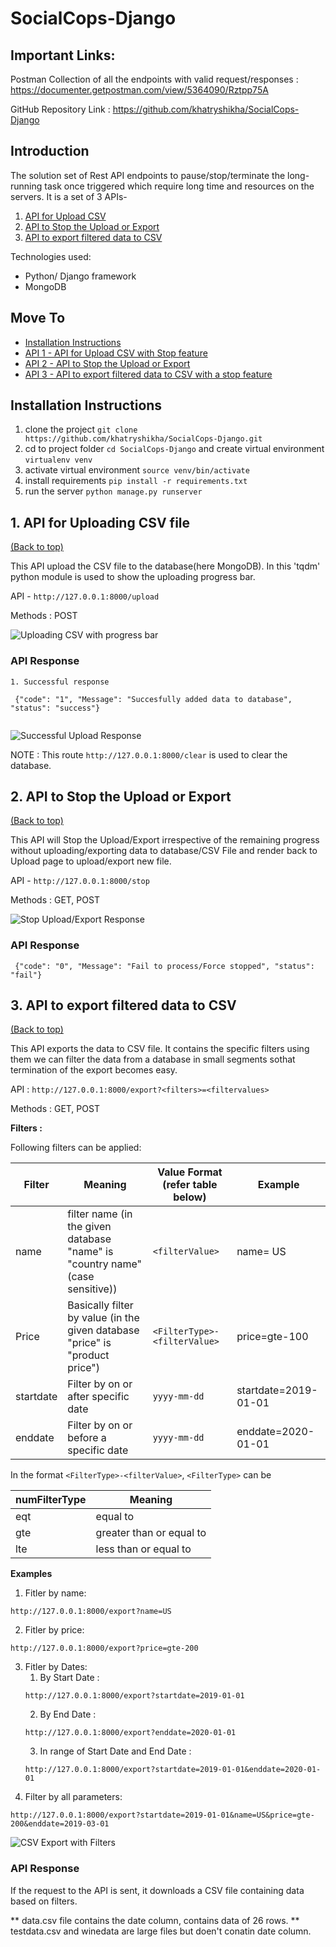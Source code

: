 # SocialCops-Django

## Important Links:

Postman Collection of all the endpoints with valid request/responses :
https://documenter.getpostman.com/view/5364090/Rztpp75A

GitHub Repository Link : https://github.com/khatryshikha/SocialCops-Django


## Introduction 
The solution set of Rest API endpoints to pause/stop/terminate the long-running task once triggered which require long time and resources on the servers. It is a set of 3 APIs-
1. [API for Upload CSV ](#1.-api-for-uploading-csv-file)
2. [API to Stop the Upload or Export](#2.-api-to-stop-the-upload-or-export)
3. [API to export filtered data  to CSV](#3.-api-to-export-filtered-data-to-csv )

Technologies used:
  - Python/ Django framework
  - MongoDB
 
  
## Move To
- [Installation Instructions](#installation-instructions)
- [API 1 - API for Upload CSV with Stop feature](#1.-api-for-uploading-csv-file)
- [API 2 - API to Stop the Upload or Export](#2.-api-to-stop-the-upload-or-export)
- [API 3 - API to export filtered data to CSV with a stop feature](#3.-api-to-export-filtered-data-to-csv )
  
## Installation Instructions
  1. clone the project
  `git clone https://github.com/khatryshikha/SocialCops-Django.git`
  2. cd to project folder `cd SocialCops-Django` and create virtual environment
  `virtualenv venv`
  3. activate virtual environment
  `source venv/bin/activate`
  4. install requirements
  `pip install -r requirements.txt`
  5. run the server
  `python manage.py runserver`
   
## 1. API for Uploading CSV file
[(Back to top)](#introduction)


This API upload the CSV file to the database(here MongoDB). In this 'tqdm' python module is used to show the uploading progress bar.

API - `http://127.0.0.1:8000/upload`

Methods : POST

![Uploading CSV with progress bar](https://user-images.githubusercontent.com/30694592/52474215-d1c9fe00-2bbd-11e9-81c5-68c7f0d6dd11.jpg)


  ### API Response
   ```
   1. Successful response

    {"code": "1", "Message": "Succesfully added data to database", "status": "success"}
    
```     
![Successful Upload Response](https://user-images.githubusercontent.com/30694592/52428112-59186280-2b27-11e9-9d4e-c14f6a551e21.jpeg)
  
NOTE : This route `http://127.0.0.1:8000/clear` is used to clear the database. 


## 2. API to Stop the Upload or Export
[(Back to top)](#introduction)

This API will Stop the Upload/Export irrespective of the remaining progress without uploading/exporting data to database/CSV File and render back to Upload page to upload/export new file.

API - `http://127.0.0.1:8000/stop`

Methods : GET, POST

![Stop Upload/Export Response](https://user-images.githubusercontent.com/30694592/52427944-02128d80-2b27-11e9-9267-af31352c1969.png)

### API Response
   ```
    {"code": "0", "Message": "Fail to process/Force stopped", "status": "fail"}   
 ```



## 3. API to export filtered data to CSV 
[(Back to top)](#introduction)

This API exports the data to CSV file. It contains the specific filters using them we can filter the data from a database in small segments sothat termination of the export becomes easy.

API : `http://127.0.0.1:8000/export?<filters>=<filtervalues>`

Methods : GET, POST


<b>Filters : </b>

Following filters can be applied:

  | Filter | Meaning | Value Format (refer table below) | Example |
  | ------ | ----- | ------ | ----- |
  | name | filter name (in the given database "name" is "country name"(case sensitive)) | `<filterValue>` | name= US | 
  | Price | Basically filter by value (in the given database "price" is "product price") | `<FilterType>-<filterValue>`| price=gte-100 |
  | startdate | Filter by on or after specific date | `yyyy-mm-dd` | startdate=2019-01-01 |
  | enddate | Filter by on or before a specific date | `yyyy-mm-dd` | enddate=2020-01-01 |

In the format `<FilterType>-<filterValue>`, `<FilterType>` can be

  | numFilterType | Meaning |
  | ------ | ------ |
  | eqt | equal to |
  | gte | greater than or equal to |
  | lte | less than or equal to |

<b>Examples</b>
1. Fitler by name:
```
http://127.0.0.1:8000/export?name=US

```
2. Fitler by price:
```
http://127.0.0.1:8000/export?price=gte-200

```
3. Fitler by Dates:
    1. By Start Date :
    ```
    http://127.0.0.1:8000/export?startdate=2019-01-01

    ```
    2. By End Date : 
    ```
    http://127.0.0.1:8000/export?enddate=2020-01-01

    ```
    3. In range of Start Date and End Date : 
    ```
    http://127.0.0.1:8000/export?startdate=2019-01-01&enddate=2020-01-01

    ```
4. Filter by all parameters:
```
http://127.0.0.1:8000/export?startdate=2019-01-01&name=US&price=gte-200&enddate=2019-03-01

```
![CSV Export with Filters](https://user-images.githubusercontent.com/30694592/52428021-279f9700-2b27-11e9-95e8-276869431255.png)

### API Response
If the request to the API is sent, it downloads a CSV file containing data based on filters.


** data.csv file contains the date column, contains data of 26 rows.
** testdata.csv and winedata are large files but doen't conatin date column.
